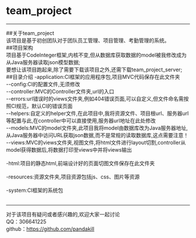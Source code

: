 # team_project
---
##关于team_project<br/>
该项目是基于初创团队对于团队员工管理、项目管理、考勤管理的系统。<br/>
##项目架构<br/>
项目基于CodeInteger框架,内核不变,但从数据库获取数据的model被我修改成为从Java服务器读取json模型数据;<br/>
要想让该项目跑起来,除了需要下载该项目之外,还需下载team_project_server;<br/>
##目录介绍
-application:CI框架的应用程序包,项目MVC代码保存在此文件夹<br/>
--config:CI的配置文件,无须修改<br/>
--controller:MVC的Controller文件夹,url的入口<br/>
--errors:url错误时的views文件夹,例如404错误页面,可以自定义,但文件命名需按照CI规范，默认CI的错误页面</br>
--helpers:自定义的helper文件,在此项目中,我将资源文件、项目根url、服务器url等配置与此,在controller中可以直接使用,服务器url地址在此处修改</br>
--models:MVC的model文件夹,此项目我将model由数据库改为Java服务器地址,从Java服务器中访问URL获取json数据,而不是常规的读取数据库,这点需要注意！<br/>
--views:MVC的views文件夹,视图文件,将html文件进行layout切割,controller从model获得数据后,将数据打印至views中并将views输出<br/><br/>
-html:项目的静态html,前端设计好的页面切图文件保存在此文件夹<br/><br/>
-resources:资源文件夹,项目资源包括js、css、图片等资源<br/><br/>
-system:CI框架的系统包<br/><br/>

---
对于该项目有疑问或者感兴趣的,欢迎大家一起讨论<br/>
QQ：306641225<br/>
github：https://github.com/pandakill<br/>
